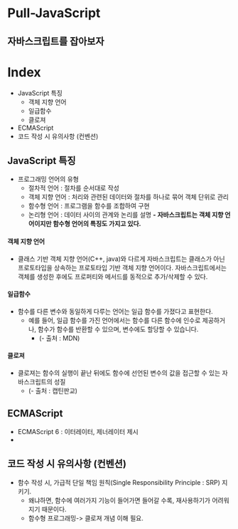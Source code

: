 # Pull-JavaScript
자바스크립트를 잡아보자
---

# Index
- JavaScript 특징
  - 객체 지향 언어
  - 일급함수 
  - 클로져
- ECMAScript
- 코드 작성 시 유의사항 (컨벤션)
## JavaScript 특징

- 프로그래밍 언어의 유형
  - 절차적 언어 : 절차를 순서대로 작성
  - 객체 지향 언어 : 처리와 관련된 데이터와 절차를 하나로 묶어 객체 단위로 관리
  - 함수형 언어 : 프로그램을 함수를 조합하여 구현
  - 논리형 언어 : 데이터 사이의 관계와 논리를 설명
**- 자바스크립트는 객체 지향 언어이지만 함수형 언어의 특징도 가지고 있다.**

#### 객체 지향 언어
- 클래스 기반 객체 지향 언어(C++, java)와 다르게 자바스크립트는 클래스가 아닌 프로토타입을 상속하는 프로토타입 기반 객체 지향 언어이다.
자바스크립트에서는 객체를 생성한 후에도 프로퍼티와 메서드를 동적으로 추가/삭제할 수 있다.


#### 일급함수 
- 함수를 다른 변수와 동일하게 다루는 언어는 일급 함수를 가졌다고 표현한다. 
  - 예를 들어, 일급 함수를 가진 언어에서는 함수를 다른 함수에 인수로 제공하거나, 함수가 함수를 반환할 수 있으며, 변수에도 할당할 수 있습니다. 
    - (- 출처 : MDN)

#### 클로져
- 클로져는 함수의 실행이 끝난 뒤에도 함수에 선언된 변수의 값을 접근할 수 있는 자바스크립트의 성질
  - (- 출처 : 캡틴판교)


## ECMAScript 
- ECMAScript 6 : 이터레이터, 제너레이터 제시 
- 


## 코드 작성 시 유의사항 (컨벤션)

- 함수 작성 시, 가급적 단일 책임 원칙(Single Responsibility Principle : SRP) 지키기. 
  - 왜냐하면, 함수에 여러가지 기능이 들어가면 들어갈 수록, 재사용하기가 어려워지기 때문이다.
  - 함수형 프로그래밍-> 클로져 개념 이해 필요.
